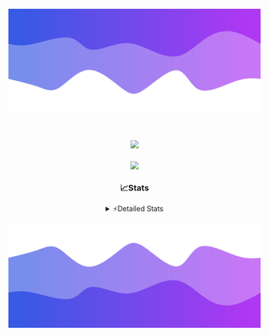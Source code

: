 ![Header](./header.png)
<div align="center">

<h1 align="center">
  <a href="https://git.io/typing-svg">
    <img src="https://readme-typing-svg.herokuapp.com/?lines=Hello,+There!+👋;This+is+chicho.;CEO+on+Hely+Development....;&center=true&size=25">
  </a>
</h1>
  
<p align="center">
  <img src="https://lanyard.cnrad.dev/api/852683595378196480" />
</p>

### 📈Stats
<details>
    <summary> ⚡Detailed Stats</summary>
    <br/>

<!--START_SECTION:waka-->
![Code Time](http://img.shields.io/badge/Code%20Time-261%20hrs%208%20mins-blue)

![Profile Views](http://img.shields.io/badge/Profile%20Views-3-blue)

**🐱 My GitHub Data** 

> 📦 42.5 kB Used in GitHub's Storage 
 > 
> 🏆 22 Contributions in the Year 2023
 > 
> 🚫 Not Opted to Hire
 > 
> 📜 7 Public Repositories 
 > 
> 🔑 9 Private Repositories 
 > 
**I'm a Night 🦉** 

```text
🌞 Morning                15 commits          ██░░░░░░░░░░░░░░░░░░░░░░░   06.52 % 
🌆 Daytime                28 commits          ███░░░░░░░░░░░░░░░░░░░░░░   12.17 % 
🌃 Evening                110 commits         ████████████░░░░░░░░░░░░░   47.83 % 
🌙 Night                  77 commits          ████████░░░░░░░░░░░░░░░░░   33.48 % 
```
📅 **I'm Most Productive on Tuesday** 

```text
Monday                   15 commits          ██░░░░░░░░░░░░░░░░░░░░░░░   06.52 % 
Tuesday                  46 commits          █████░░░░░░░░░░░░░░░░░░░░   20.00 % 
Wednesday                42 commits          █████░░░░░░░░░░░░░░░░░░░░   18.26 % 
Thursday                 26 commits          ███░░░░░░░░░░░░░░░░░░░░░░   11.30 % 
Friday                   33 commits          ████░░░░░░░░░░░░░░░░░░░░░   14.35 % 
Saturday                 23 commits          ██░░░░░░░░░░░░░░░░░░░░░░░   10.00 % 
Sunday                   45 commits          █████░░░░░░░░░░░░░░░░░░░░   19.57 % 
```


📊 **This Week I Spent My Time On** 

```text
🕑︎ Time Zone: America/Argentina/Buenos_Aires

💬 Programming Languages: 
Python                   8 hrs 3 mins        ███████████░░░░░░░░░░░░░░   44.68 % 
HTML                     5 hrs 11 mins       ███████░░░░░░░░░░░░░░░░░░   28.75 % 
C#                       3 hrs 44 mins       █████░░░░░░░░░░░░░░░░░░░░   20.70 % 
Other                    33 mins             █░░░░░░░░░░░░░░░░░░░░░░░░   03.11 % 
JavaScript               16 mins             ░░░░░░░░░░░░░░░░░░░░░░░░░   01.49 % 

🔥 Editors: 
VS Code                  13 hrs 45 mins      ███████████████████░░░░░░   76.19 % 
Visual Studio            4 hrs 17 mins       ██████░░░░░░░░░░░░░░░░░░░   23.81 % 

🐱‍💻 Projects: 
Unknown Project          9 hrs 56 mins       ██████████████░░░░░░░░░░░   55.07 % 
Hate                     4 hrs 17 mins       ██████░░░░░░░░░░░░░░░░░░░   23.81 % 
ocean-backend            2 hrs 25 mins       ███░░░░░░░░░░░░░░░░░░░░░░   13.46 % 
Coder                    1 hr 22 mins        ██░░░░░░░░░░░░░░░░░░░░░░░   07.66 % 

💻 Operating System: 
Windows                  18 hrs 2 mins       █████████████████████████   100.00 % 
```

**I Mostly Code in JavaScript** 

```text
JavaScript               8 repos             █████████░░░░░░░░░░░░░░░░   34.78 % 
CSS                      4 repos             ████░░░░░░░░░░░░░░░░░░░░░   17.39 % 
HTML                     2 repos             ██░░░░░░░░░░░░░░░░░░░░░░░   08.70 % 
C#                       2 repos             ██░░░░░░░░░░░░░░░░░░░░░░░   08.70 % 
Batchfile                1 repo              █░░░░░░░░░░░░░░░░░░░░░░░░   04.35 % 
```




 Last Updated on 08/08/2023 09:11:59 UTC
<!--END_SECTION:waka-->
</details>

![Footer](./footer.png)
